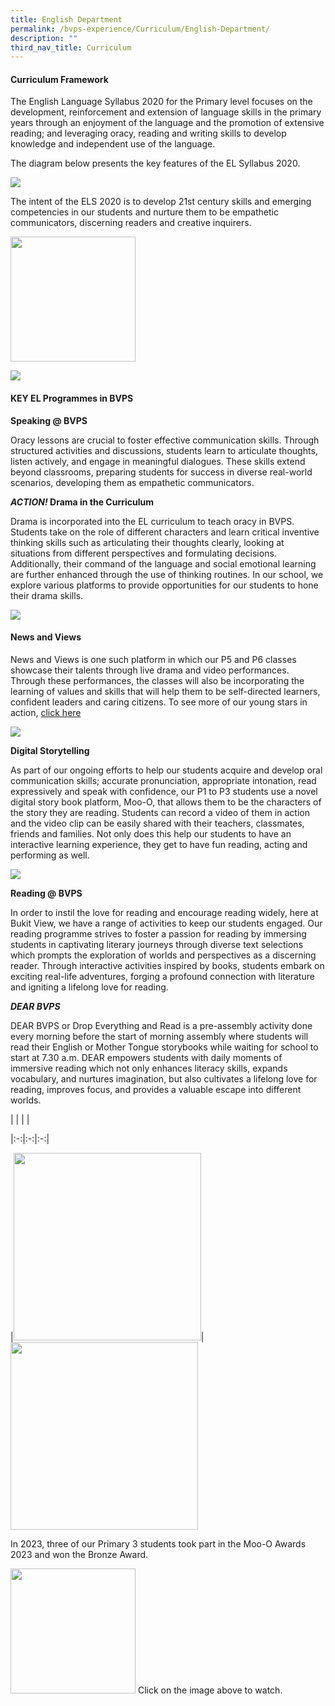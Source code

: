 ```yaml
---
title: English Department
permalink: /bvps-experience/Curriculum/English-Department/
description: ""
third_nav_title: Curriculum
---
```

#### **Curriculum Framework**&nbsp; &nbsp;&nbsp;  


  

The English Language Syllabus 2020 for the Primary level focuses on the development, reinforcement and extension of language skills in the primary years through an enjoyment of the language and the promotion of extensive reading; and leveraging oracy, reading and writing skills to develop knowledge and independent use of the language.  
  
The diagram below presents the key features of the EL Syllabus 2020.

![](/images/BVPS%20Experience/Curriculum/English%20Department/E1.png)

The intent of the ELS 2020 is to develop 21st century skills and emerging competencies in our students and nurture them to be empathetic communicators, discerning readers and creative inquirers.

<a href="https://drive.google.com/file/d/1nqqnLwYsVZQ2ZsPIeK6FrK-kgj3ca0Wo/view"><img width="200" src="/images/BVPS%20Experience/Curriculum/English%20Department/picture1.jpg" height="200" alt=""></a>


![](/images/BVPS%20Experience/Curriculum/English%20Department/3boxes.png)

#### **KEY EL Programmes in BVPS**  

**Speaking @ BVPS**

Oracy lessons are crucial to foster effective communication skills. Through structured activities and discussions, students learn to articulate thoughts, listen actively, and engage in meaningful dialogues. These skills extend beyond classrooms, preparing students for success in diverse real-world scenarios, developing them as empathetic communicators.

  ***ACTION!* Drama in the Curriculum**&nbsp;

Drama is incorporated into the EL curriculum to teach oracy in BVPS. Students take on the role of different characters and learn critical inventive thinking skills such as articulating their thoughts clearly, looking at situations from different perspectives and formulating decisions. Additionally, their command of the language and social emotional learning are further enhanced through the use of thinking routines.  In our school, we explore various platforms to provide opportunities for our students to hone their drama skills. 
  
![](/images/BVPS%20Experience/Curriculum/English%20Department/picture3.jpg)



#### **News and Views** 
News and Views is one such platform in which our P5 and P6 classes showcase their talents through live drama and video performances. Through these performances, the classes will also be incorporating the learning of values and skills that will help them to be self-directed learners, confident leaders and caring citizens. To see more of our young stars in action, [click here](https://www.bukitviewpri.moe.edu.sg/highlights/)

![](/images/BVPS%20Experience/Curriculum/English%20Department/picture5.jpg)

**Digital Storytelling**

As part of our ongoing efforts to help our students acquire and develop oral
communication skills; accurate pronunciation, appropriate intonation, read
expressively and speak with confidence, our P1 to P3 students use a novel digital story book platform, Moo-O, that allows them to be the characters of the story they are reading. Students can record a video of them in action and the video clip can be easily shared with their teachers, classmates, friends and families. Not only does this help our students to have an interactive learning experience, they get to have fun reading, acting and performing as well. 

![](/images/BVPS%20Experience/Curriculum/English%20Department/E9.png)

**Reading @ BVPS** 


In order to instil the love for reading and encourage reading widely, here at Bukit View, we have a range of activities to keep our students engaged. Our reading programme strives to foster a passion for reading by immersing students in captivating literary journeys through diverse text selections which prompts the exploration of worlds and perspectives as a discerning reader. Through interactive activities inspired by books, students embark on exciting real-life adventures, forging a profound connection with literature and igniting a lifelong love for reading.

***DEAR BVPS***

DEAR BVPS or Drop Everything and Read is a pre-assembly activity done every morning before the start of morning assembly where students will read their English or Mother Tongue storybooks while waiting for school to start at 7.30 a.m. DEAR empowers students with daily moments of immersive reading which not only enhances literacy skills, expands vocabulary, and nurtures imagination, but also cultivates a lifelong love for reading, improves focus, and provides a valuable escape into different worlds.

| | | |

|:-:|:-:|:-:|

|<img style="width:300px" src="/images/BVPS%20Experience/Curriculum/English%20Department/E6.png">| <img style="width:300px" src="/images/BVPS%20Experience/Curriculum/English%20Department/picture14.jpg">

In 2023, three of our Primary 3 students took part in the Moo-O Awards 2023 and won the Bronze Award.

<a href="https://drive.google.com/file/d/1lZN184N2UoWSjuLcoVk9Ppz8Pnb95QjY/view?usp=sharing"><img width="200" src="/images/BVPS%20Experience/Curriculum/English%20Department/title-of-video.jpg" height="200" alt=""></a>
Click on the image above to watch.